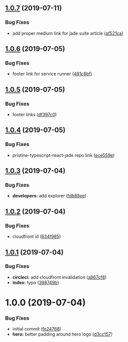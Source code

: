## [1.0.7](https://github.com/etclabscore/jade-website/compare/1.0.6...1.0.7) (2019-07-11)


### Bug Fixes

* add proper medium link for jade suite article ([af521ca](https://github.com/etclabscore/jade-website/commit/af521ca))

## [1.0.6](https://github.com/etclabscore/jade-website/compare/1.0.5...1.0.6) (2019-07-05)


### Bug Fixes

* footer link for service runner ([481c8bf](https://github.com/etclabscore/jade-website/commit/481c8bf))

## [1.0.5](https://github.com/etclabscore/jade-website/compare/1.0.4...1.0.5) (2019-07-05)


### Bug Fixes

* footer links ([df397c0](https://github.com/etclabscore/jade-website/commit/df397c0))

## [1.0.4](https://github.com/etclabscore/jade-website/compare/1.0.3...1.0.4) (2019-07-05)


### Bug Fixes

* pristine-typescript-react-jade repo link ([ece559e](https://github.com/etclabscore/jade-website/commit/ece559e))

## [1.0.3](https://github.com/etclabscore/jade-website/compare/1.0.2...1.0.3) (2019-07-04)


### Bug Fixes

* **developers:** add explorer ([fdb88ee](https://github.com/etclabscore/jade-website/commit/fdb88ee))

## [1.0.2](https://github.com/etclabscore/jade-website/compare/1.0.1...1.0.2) (2019-07-04)


### Bug Fixes

* cloudfront id ([634f985](https://github.com/etclabscore/jade-website/commit/634f985))

## [1.0.1](https://github.com/etclabscore/jade-website/compare/1.0.0...1.0.1) (2019-07-04)


### Bug Fixes

* **circleci:** add cloudfront invalidation ([a867cf8](https://github.com/etclabscore/jade-website/commit/a867cf8))
* **index:** typo ([398749b](https://github.com/etclabscore/jade-website/commit/398749b))

# 1.0.0 (2019-07-04)


### Bug Fixes

* initial commit ([fe24768](https://github.com/etclabscore/jade-website/commit/fe24768))
* **hero:** better padding around hero logo ([d3cc157](https://github.com/etclabscore/jade-website/commit/d3cc157))
